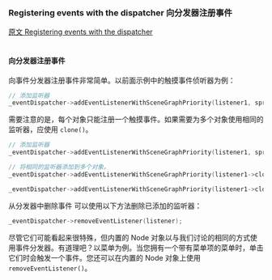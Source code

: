 ### Registering events with the dispatcher  向分发器注册事件
[原文 Registering events with the dispatcher](https://docs.cocos2d-x.org/cocos2d-x/v4/en/event_dispatcher/registering.html) 
<br>
<br>

#### 向分发器注册事件
向事件分发器注册事件非常简单。以前面示例中的触摸事件侦听器为例：

```cpp
// 添加监听器
_eventDispatcher->addEventListenerWithSceneGraphPriority(listener1, sprite1);
```

需要注意的是，每个对象只能注册一个触摸事件。如果需要为多个对象使用相同的监听器，应使用 `clone()`。

```cpp
// 添加监听器
_eventDispatcher->addEventListenerWithSceneGraphPriority(listener1, sprite1);

// 将相同的监听器添加到多个对象。
_eventDispatcher->addEventListenerWithSceneGraphPriority(listener1->clone(), sprite2);

_eventDispatcher->addEventListenerWithSceneGraphPriority(listener1->clone(), sprite3);
```

从分发器中删除事件
可以使用以下方法删除已添加的监听器：

```cpp
_eventDispatcher->removeEventListener(listener);
```

尽管它们可能看起来很特殊，但内置的 Node 对象以与我们讨论的相同的方式使用事件分发器。有道理吧？以菜单为例。当您拥有一个带有菜单项的菜单时，单击它们时会触发一个事件。您还可以在内置的 Node 对象上使用 `removeEventListener()`。